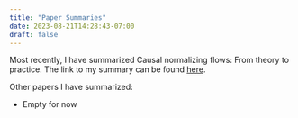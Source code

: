 ```yaml
---
title: "Paper Summaries"
date: 2023-08-21T14:28:43-07:00
draft: false 
---
```



Most recently, I have summarized Causal normalizing flows: From theory to practice. The link to my summary can
be found [here](https://rshar01.github.io/publish/causal-normalizing-flows.html). 

Other papers I have summarized:
- Empty for now